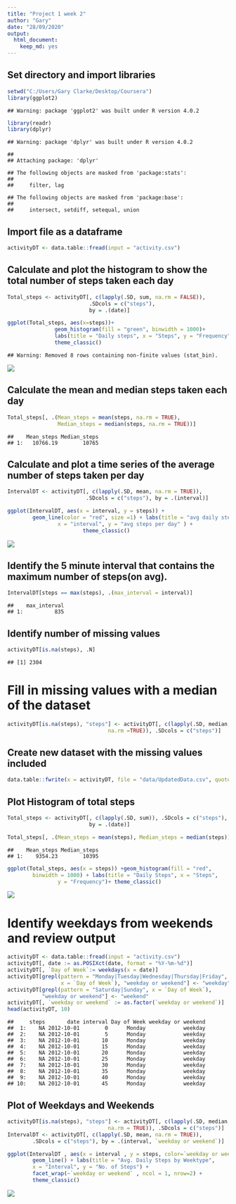 ```yaml
---
title: "Project 1 week 2"
author: "Gary"
date: "28/09/2020"
output: 
  html_document: 
    keep_md: yes
---
```

## Set directory and import libraries

```r
setwd("C:/Users/Gary Clarke/Desktop/Coursera")
library(ggplot2)
```

```
## Warning: package 'ggplot2' was built under R version 4.0.2
```

```r
library(readr)
library(dplyr)
```

```
## Warning: package 'dplyr' was built under R version 4.0.2
```

```
## 
## Attaching package: 'dplyr'
```

```
## The following objects are masked from 'package:stats':
## 
##     filter, lag
```

```
## The following objects are masked from 'package:base':
## 
##     intersect, setdiff, setequal, union
```

## Import file as a dataframe

```r
activityDT <- data.table::fread(input = "activity.csv")
```
## Calculate and plot the histogram to show the total number of steps taken each day

```r
Total_steps <- activityDT[, c(lapply(.SD, sum, na.rm = FALSE)),
                          .SDcols = c("steps"),
                          by = .(date)]

ggplot(Total_steps, aes(x=steps))+
               geom_histogram(fill = "green", binwidth = 1000)+
               labs(title = "Daily steps", x = "Steps", y = "Frequency")+
               theme_classic()
```

```
## Warning: Removed 8 rows containing non-finite values (stat_bin).
```

![](PA1_template_files/figure-html/unnamed-chunk-3-1.png)<!-- -->


## Calculate the mean and median steps taken each day

```r
Total_steps[, .(Mean_steps = mean(steps, na.rm = TRUE), 
                Median_steps = median(steps, na.rm = TRUE))]
```

```
##    Mean_steps Median_steps
## 1:   10766.19        10765
```
## Calculate and plot a time series of the average number of steps taken per day




```r
IntervalDT <- activityDT[, c(lapply(.SD, mean, na.rm = TRUE)),
                         .SDcols = c("steps"), by = .(interval)]

ggplot(IntervalDT, aes(x = interval, y = steps)) + 
        geom_line(color = "red", size =1) + labs(title = "avg daily steps" , 
                x = "interval", y = "avg steps per day" ) +
                        theme_classic()
```

![](PA1_template_files/figure-html/unnamed-chunk-5-1.png)<!-- -->






## Identify the 5 minute interval that contains the maximum number of steps(on avg).


```r
IntervalDT[steps == max(steps), .(max_interval = interval)]
```

```
##    max_interval
## 1:          835
```
## Identify number of missing values

```r
activityDT[is.na(steps), .N]
```

```
## [1] 2304
```
# Fill in missing values with a median of the dataset

```r
activityDT[is.na(steps), "steps"] <- activityDT[, c(lapply(.SD, median, 
                                na.rm =TRUE)), .SDcols = c("steps")]
```
## Create new dataset with the missing values included





```r
data.table::fwrite(x = activityDT, file = "data/UpdatedData.csv", quote = FALSE)
```
## Plot Histogram of total steps 

```r
Total_steps <- activityDT[, c(lapply(.SD, sum)), .SDcols = c("steps"), 
                          by = .(date)]

Total_steps[, .(Mean_steps = mean(steps), Median_steps = median(steps))]
```

```
##    Mean_steps Median_steps
## 1:    9354.23        10395
```

```r
ggplot(Total_steps, aes(x = steps)) +geom_histogram(fill = "red", 
        binwidth = 1000) + labs(title = "Daily Steps", x = "Steps", 
                y = "Frequency")+ theme_classic()
```

![](PA1_template_files/figure-html/unnamed-chunk-10-1.png)<!-- -->










# Identify weekdays from weekends and review output

```r
activityDT <- data.table::fread(input = "activity.csv")
activityDT[, date := as.POSIXct(date, format = "%Y-%m-%d")]
activityDT[, `Day of Week`:= weekdays(x = date)]
activityDT[grepl(pattern = "Monday|Tuesday|Wednesday|Thursday|Friday", 
                 x = `Day of Week`), "weekday or weekend"] <- "weekday"
activityDT[grepl(pattern = "Saturday|Sunday", x = `Day of Week`),
           "weekday or weekend"] <- "weekend"
activityDT[, `weekday or weekend` := as.factor(`weekday or weekend`)]
head(activityDT, 10)
```

```
##     steps       date interval Day of Week weekday or weekend
##  1:    NA 2012-10-01        0      Monday            weekday
##  2:    NA 2012-10-01        5      Monday            weekday
##  3:    NA 2012-10-01       10      Monday            weekday
##  4:    NA 2012-10-01       15      Monday            weekday
##  5:    NA 2012-10-01       20      Monday            weekday
##  6:    NA 2012-10-01       25      Monday            weekday
##  7:    NA 2012-10-01       30      Monday            weekday
##  8:    NA 2012-10-01       35      Monday            weekday
##  9:    NA 2012-10-01       40      Monday            weekday
## 10:    NA 2012-10-01       45      Monday            weekday
```
## Plot of Weekdays and Weekends

```r
activityDT[is.na(steps), "steps"] <- activityDT[, c(lapply(.SD, median, 
                                na.rm = TRUE)), .SDcols = c("steps")]
IntervalDT <- activityDT[, c(lapply(.SD, mean, na.rm = TRUE)), 
        .SDcols = c("steps"), by = .(interval, `weekday or weekend`)] 

ggplot(IntervalDT , aes(x = interval , y = steps, color=`weekday or weekend`)) + 
        geom_line() + labs(title = "Avg. Daily Steps by Weektype", 
        x = "Interval", y = "No. of Steps") + 
        facet_wrap(~`weekday or weekend` , ncol = 1, nrow=2) +
        theme_classic()
```

![](PA1_template_files/figure-html/unnamed-chunk-12-1.png)<!-- -->

